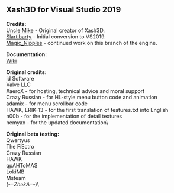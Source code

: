 ## Xash3D for Visual Studio 2019

**Credits:**\
[Uncle Mike](https://hlfx.ru/forum/index.php) - Original creator of Xash3D.\
[Slartibarty](https://twitter.com/Slartbarty) - Initial conversion to  VS2019.\
[Magic_Nipples](https://twitter.com/Magic_Nipples) - continued work on this branch of the engine.

**Documentation:**\
[Wiki](http://www.xash3d.ru/doku.php?id=en:start)

**Original credits:**\
id Software\
Valve LLC\
XaeroX - for hosting, technical advice and moral support\
Crazy Russian - for HL-style menu button code and animation\
adamix - for menu scrollbar code\
HAWK, ERIK-13 - for the first translation of features.txt into English\
n00b - for the implementation of detail textures\
nemyax - for the updated documentation\

**Original beta testing:**\
Qwertyus\
The FiEctro\
Crazy Russian\
HAWK\
qpAHToMAS\
LokiMB\
Msteam\
(_-=ZhekA=-_)\
